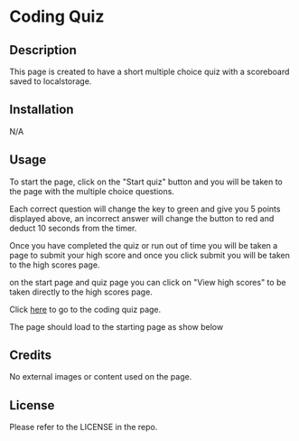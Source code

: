 # Coding Quiz

## Description

This page is created to have a short multiple choice quiz with a scoreboard saved to localstorage.

## Installation

N/A

## Usage

To start the page, click on the "Start quiz" button and you will be taken to the page with the multiple choice questions.

Each correct question will change the key to green and give you 5 points displayed above, an incorrect answer will change the button to red and deduct 10 seconds from the timer.

Once you have completed the quiz or run out of time you will be taken a page to submit your high score and once you click submit you will be taken to the high scores page.

on the start page and quiz page you can click on "View high scores" to be taken directly to the high scores page.

Click [here](https://jfbruce.github.io/Coding-Quiz/) to go to the coding quiz page. 

The page should load to the starting page as show below



## Credits

No external images or content used on the page.

## License

Please refer to the LICENSE in the repo.
